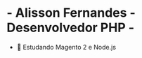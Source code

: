 <h1>- Alisson Fernandes - Desenvolvedor PHP - </h1>

- 🌱 Estudando Magento 2 e Node.js


<!---
alissonmfa/alissonmfa is a ✨ special ✨ repository because its `README.md` (this file) appears on your GitHub profile.
You can click the Preview link to take a look at your changes.
--->
